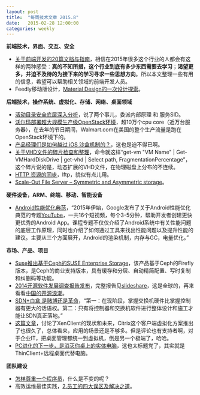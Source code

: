 ```yaml
---
layout: post
title:  "每周技术文章 2015.8"
date:   2015-02-28 12:00:00
categories: weekly
---
```

**前端技术，界面、交互、安全**

* [关于前端开发的20篇文档与指南](http://www.cnblogs.com/rubylouvre/p/4307984.html)，相信在2015年很多这个行业的人都会有这样的两种感受：**真的不知所措，这个行业到底有多少东西需要去学习**；**渴望更多，并迫不及待的为接下来的学习寻求一些思想方向**。所以本文整理一些有用的信息，希望可以帮助相关领域的前端开发人员。
* Feedly移动版设计，[Material Design的一次设计探索](http://www.aliued.cn/2015/03/04/material-design的一次设计探索.html)。

**后端技术，操作系统、虚拟化、存储、网络、桌面领域**

* [活动目录安全底层深入分析](http://mp.weixin.qq.com/s?__biz=MzA3NTM1MzE4Nw==&mid=203017994&idx=1&sn=916c5c78774647e31f079563f62eeb69#rd)，说了两个事儿，委派内部原理 和 服务SID。
* [沃尔玛部署超大规模生产级OpenStack环境](http://www.openstack.cn/p3220.html)，超10万个cpu core（近万台服务器），在去年的节日期间，Walmart.com在美国的整个生产流量是跑在OpenStack环境下的。
* [产品经理们是如何越过 iOS 沙盒机制的？](http://www.leiphone.com/news/201503/ta8xRgnFPN2b0sj4.html)，这也是迫不得已啊。
* [关于VHD文件的碎片检查和整理](http://blogs.msdn.com/b/virtual_pc_guy/archive/2015/03/04/checking-and-correcting-virtual-hard-disk-fragmentation.aspx)，命令就这样“get-vm "VM Name" | Get-VMHardDiskDrive | get-vhd | Select path, FragmentationPercentage”，这个碎片说的是，动态扩展的VHD文件，在物理磁盘上分布的不连续。
* [HTTP 资源的同步](http://jaseywang.me/2015/03/07/http-资源的同步/)，lftp，貌似有点儿用。
* [Scale-Out File Server – Symmetric and Asymmetric storage](http://www.hyper-v.nu/archives/dvanderpeijl/2015/03/scale-out-file-server-symmetric-and-asymmetric-storage/#utm_source=feed&utm_medium=feed&utm_campaign=feed)。

**硬件设备，ARM、终端、移动、智能设备**

* [Android性能优化典范](http://www.techug.com/android-performance-patterns)，“2015年伊始，Google发布了关于Android性能优化典范的专题[YouTube](https://www.youtube.com/playlist?list=PLWz5rJ2EKKc9CBxr3BVjPTPoDPLdPIFCE)，一共16个短视频，每个3-5分钟，帮助开发者创建更快更优秀的Android App。课程专题不仅仅介绍了Android系统中有关性能问题的底层工作原理，同时也介绍了如何通过工具来找出性能问题以及提升性能的建议。主要从三个方面展开，Android的渲染机制，内存与GC，电量优化。”

**市场、产品、项目**

* [Suse推出基于Ceph的SUSE Enterprise Storage](http://www.infoq.com/cn/news/2015/03/suse-ceph-enterprise-storage)，该产品基于Ceph的Firefly版本，是Ceph的商业支持版本，具有缓存和分层、自动精简配置、写时复制和纠删码等功能。
* [2014开源软件发展调查报告发布](http://www.infoq.com/cn/news/2015/02/2014-open-source-report)，完整报告见[slideshare](http://www.slideshare.net/blackducksoftware/2014-future-of-open-source-survey-results)，这是全球的，再来看看[中国的开源浪潮](http://www.infoq.com/cn/news/2015/02/china-open-source)。
* [SDN+白盒 是赌博还是革命](http://net.zdnet.com.cn/network_security_zone/2015/0228/3047068.shtml)，“第一：在现阶段，掌握交换机硬件比掌握控制器有更大的话语权。第二：只有将控制器和交换机软件进行整体设计和施工才能让SDN真正落地。”
* [这篇文章](http://www.brianmadden.com/blogs/gabeknuth/archive/2015/03/06/is-xenclient-next-on-the-chopping-block-for-citrix.aspx)，讨论了XenClient的现状和未来，Citrix这个客户端虚拟化方案推出了也很久了，总体看来，应用的场景还是不够多。但是评论也有支持者啊，对于企业IT，把桌面管理都统一到虚拟机，倒是另一个极端了，哈哈。
* [PC进化的下一步，是消灭你桌上的实体电脑](http://www.36kr.com/p/220239.html)，这也太标题党了，其实就是ThinClient+远程桌面代替电脑。

**团队建设**

* [怎样尊重一个程序员](http://www.jianshu.com/p/b588d62daaa0)，什么是不变的呢？
* 高效运维最佳实践，[2.员工的四大误区及解决之道](http://www.infoq.com/cn/articles/effective-ops-part-02?utm_campaign=infoq_content&utm_source=infoq&utm_medium=feed&utm_term=global)。

